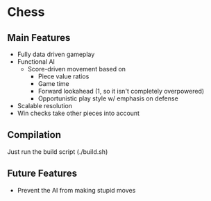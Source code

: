 # Chess

## Main Features

- Fully data driven gameplay
- Functional AI
  - Score-driven movement based on
    - Piece value ratios
    - Game time
    - Forward lookahead (1, so it isn't completely overpowered)
    - Opportunistic play style w/ emphasis on defense
- Scalable resolution
- Win checks take other pieces into account

## Compilation

Just run the build script (./build.sh)

## Future Features

- Prevent the AI from making stupid moves

